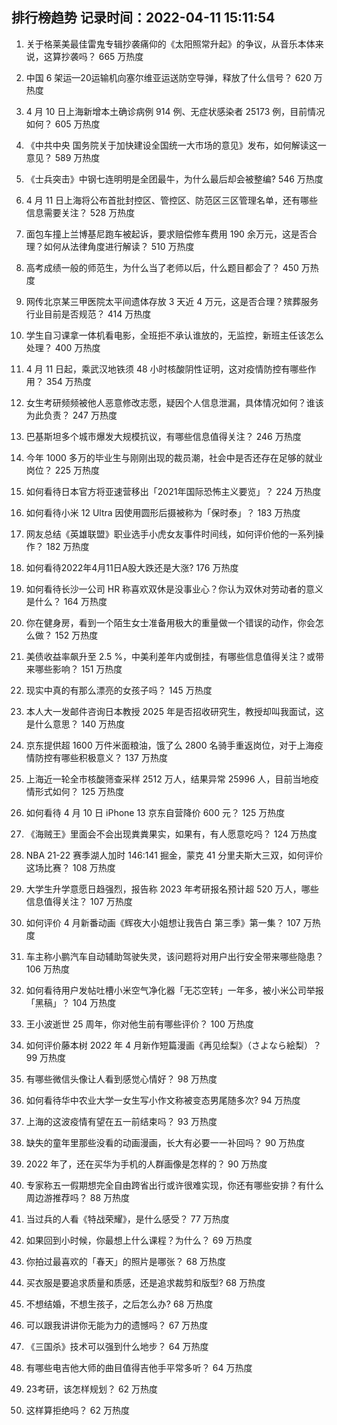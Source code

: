 
## 排行榜趋势 记录时间：2022-04-11 15:11:54
  
  1. 关于格莱美最佳雷鬼专辑抄袭痛仰的《太阳照常升起》的争议，从音乐本体来说，这算抄袭吗？ 665 万热度
    
  2. 中国 6 架运—20运输机向塞尔维亚运送防空导弹，释放了什么信号？ 620 万热度
    
  3. 4 月 10 日上海新增本土确诊病例 914 例、无症状感染者 25173 例，目前情况如何？ 605 万热度
    
  4. 《中共中央 国务院关于加快建设全国统一大市场的意见》发布，如何解读这一意见？ 589 万热度
    
  5. 《士兵突击》中钢七连明明是全团最牛，为什么最后却会被整编? 546 万热度
    
  6. 4 月 11 日上海将公布首批封控区、管控区、防范区三区管理名单，还有哪些信息需要关注？ 528 万热度
    
  7. 面包车撞上兰博基尼跑车被起诉，要求赔偿修车费用 190 余万元，这是否合理？如何从法律角度进行解读？ 510 万热度
    
  8. 高考成绩一般的师范生，为什么当了老师以后，什么题目都会了？ 450 万热度
    
  9. 网传北京某三甲医院太平间遗体存放 3 天近 4 万元，这是否合理？殡葬服务行业目前是否规范？ 414 万热度
    
  10. 学生自习课拿一体机看电影，全班拒不承认谁放的，无监控，新班主任该怎么处理？ 400 万热度
    
  11. 4 月 11 日起，乘武汉地铁须 48 小时核酸阴性证明，这对疫情防控有哪些作用？ 354 万热度
    
  12. 女生考研频频被他人恶意修改志愿，疑因个人信息泄漏，具体情况如何？谁该为此负责？ 247 万热度
    
  13. 巴基斯坦多个城市爆发大规模抗议，有哪些信息值得关注？ 246 万热度
    
  14. 今年 1000 多万的毕业生与刚刚出现的裁员潮，社会中是否还存在足够的就业岗位？ 225 万热度
    
  15. 如何看待日本官方将亚速营移出「2021年国际恐怖主义要览」？ 224 万热度
    
  16. 如何看待小米 12 Ultra 因使用圆形后摄被称为「保时泰」？ 183 万热度
    
  17. 网友总结《英雄联盟》职业选手小虎女友事件时间线，如何评价他的一系列操作？ 182 万热度
    
  18. 如何看待2022年4月11日A股大跌还是大涨? 176 万热度
    
  19. 如何看待长沙一公司 HR 称喜欢双休是没事业心？你认为双休对劳动者的意义是什么？ 164 万热度
    
  20. 你在健身房，看到一个陌生女士准备用极大的重量做一个错误的动作，你会怎么做？ 152 万热度
    
  21. 美债收益率飙升至 2.5 %，中美利差年内或倒挂，有哪些信息值得关注？或带来哪些影响？ 151 万热度
    
  22. 现实中真的有那么漂亮的女孩子吗？ 145 万热度
    
  23. 本人大一发邮件咨询日本教授 2025 年是否招收研究生，教授却叫我面试，这是什么意思？ 140 万热度
    
  24. 京东提供超 1600 万件米面粮油，饿了么 2800 名骑手重返岗位，对于上海疫情防控有哪些积极意义？ 137 万热度
    
  25. 上海近一轮全市核酸筛查采样 2512 万人，结果异常 25996 人，目前当地疫情形式如何？ 125 万热度
    
  26. 如何看待 4 月 10 日 iPhone 13 京东自营降价 600 元？ 125 万热度
    
  27. 《海贼王》里面会不会出现粪粪果实，如果有，有人愿意吃吗？ 124 万热度
    
  28. NBA 21-22 赛季湖人加时 146:141 掘金，蒙克 41 分里夫斯大三双，如何评价这场比赛？ 108 万热度
    
  29. 大学生升学意愿日趋强烈，报告称 2023 年考研报名预计超 520 万人，哪些信息值得关注？ 107 万热度
    
  30. 如何评价 4 月新番动画《辉夜大小姐想让我告白 第三季》第一集？ 107 万热度
    
  31. 车主称小鹏汽车自动辅助驾驶失灵，该问题将对用户出行安全带来哪些隐患？ 106 万热度
    
  32. 如何看待用户发帖吐槽小米空气净化器「无芯空转」一年多，被小米公司举报「黑稿」？ 104 万热度
    
  33. 王小波逝世 25 周年，你对他生前有哪些评价？ 100 万热度
    
  34. 如何评价藤本树 2022 年 4 月新作短篇漫画《再见绘梨》（さよなら絵梨）？ 99 万热度
    
  35. 有哪些微信头像让人看到感觉心情好？ 98 万热度
    
  36. 如何看待华中农业大学一女生写小作文称被变态男尾随多次? 94 万热度
    
  37. 上海的这波疫情有望在五一前结束吗？ 93 万热度
    
  38. 缺失的童年里那些没看的动画漫画，长大有必要一一补回吗？ 90 万热度
    
  39. 2022 年了，还在买华为手机的人群画像是怎样的？ 90 万热度
    
  40. 专家称五一假期想完全自由跨省出行或许很难实现，你还有哪些安排？有什么周边游推荐吗？ 88 万热度
    
  41. 当过兵的人看《特战荣耀》，是什么感受？ 77 万热度
    
  42. 如果回到小时候，你最想上什么课程？为什么？ 69 万热度
    
  43. 你拍过最喜欢的「春天」的照片是哪张？ 68 万热度
    
  44. 买衣服是要追求质量和质感，还是追求裁剪和版型? 68 万热度
    
  45. 不想结婚，不想生孩子，之后怎么办? 68 万热度
    
  46. 可以跟我讲讲你无能为力的遗憾吗？ 67 万热度
    
  47. 《三国杀》技术可以强到什么地步？ 64 万热度
    
  48. 有哪些电吉他大师的曲目值得吉他手平常多听？ 64 万热度
    
  49. 23考研，该怎样规划？ 62 万热度
    
  50. 这样算拒绝吗？ 62 万热度
    
